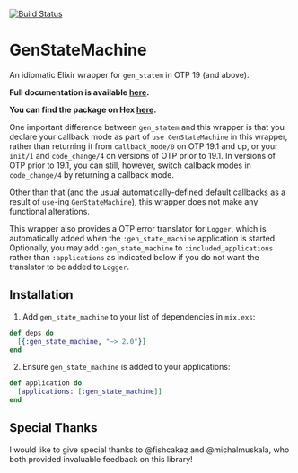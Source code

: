 [![Build Status](https://travis-ci.org/ericentin/gen_state_machine.svg?branch=master)](https://travis-ci.org/ericentin/gen_state_machine)

# GenStateMachine

An idiomatic Elixir wrapper for `gen_statem` in OTP 19 (and above).

**Full documentation is available [here](https://hexdocs.pm/gen_state_machine).**

**You can find the package on Hex [here](https://hex.pm/packages/gen_state_machine).**

One important difference between `gen_statem` and this wrapper is that you
declare your callback mode as part of `use GenStateMachine` in this wrapper,
rather than returning it from `callback_mode/0` on OTP 19.1 and up, or your
`init/1` and `code_change/4` on versions of OTP prior to 19.1. In versions of
OTP prior to 19.1, you can still, however, switch callback modes in
`code_change/4` by returning a callback mode.

Other than that (and the usual automatically-defined default callbacks as a
result of `use`-ing `GenStateMachine`), this wrapper does not make any
functional alterations.

This wrapper also provides a OTP error translator for `Logger`, which is
automatically added when the `:gen_state_machine` application is started.
Optionally, you may add `:gen_state_machine` to `:included_applications` rather
than `:applications` as indicated below if you do not want the translator to be
added to `Logger`.

## Installation

  1. Add `gen_state_machine` to your list of dependencies in `mix.exs`:

  ```elixir
  def deps do
    [{:gen_state_machine, "~> 2.0"}]
  end
  ```

  2. Ensure `gen_state_machine` is added to your applications:

  ```elixir
  def application do
    [applications: [:gen_state_machine]]
  end
  ```

## Special Thanks

I would like to give special thanks to @fishcakez and @michalmuskala, who both
provided invaluable feedback on this library!
